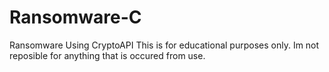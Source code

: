 # Ransomware-C
Ransomware Using CryptoAPI 
This is for educational purposes only. Im not reposible for anything that is occured from use.
